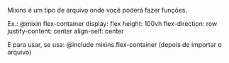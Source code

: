 Mixins é um tipo de arquivo onde você poderá fazer funções.

Ex.: @mixin flex-container
    display: flex
    height: 100vh
    flex-direction: row
    justify-content: center
    align-self: center


E para usar, se usa:  @include mixins.flex-container (depois de importar o arquivo)